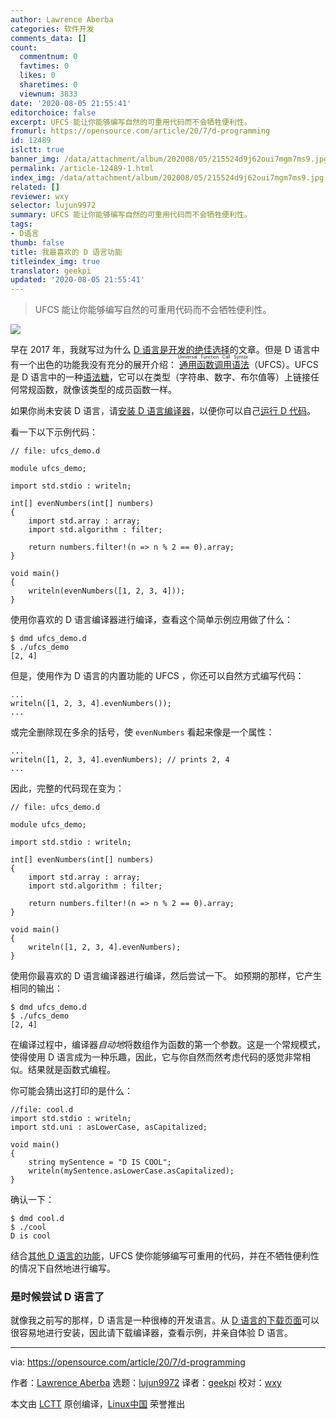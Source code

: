 ```yaml
---
author: Lawrence Aberba
categories: 软件开发
comments_data: []
count:
  commentnum: 0
  favtimes: 0
  likes: 0
  sharetimes: 0
  viewnum: 3833
date: '2020-08-05 21:55:41'
editorchoice: false
excerpt: UFCS 能让你能够编写自然的可重用代码而不会牺牲便利性。
fromurl: https://opensource.com/article/20/7/d-programming
id: 12489
islctt: true
banner_img: /data/attachment/album/202008/05/215524d9j62oui7mgm7ms9.jpg
permalink: /article-12489-1.html
index_img: /data/attachment/album/202008/05/215524d9j62oui7mgm7ms9.jpg.thumb.jpg
related: []
reviewer: wxy
selector: lujun9972
summary: UFCS 能让你能够编写自然的可重用代码而不会牺牲便利性。
tags:
- D语言
thumb: false
title: 我最喜欢的 D 语言功能
titleindex_img: true
translator: geekpi
updated: '2020-08-05 21:55:41'
---
```



> 
> UFCS 能让你能够编写自然的可重用代码而不会牺牲便利性。
> 
> 
> 


![](/data/attachment/album/202008/05/215524d9j62oui7mgm7ms9.jpg)


早在 2017 年，我就写过为什么 [D 语言是开发的绝佳选择](https://opensource.com/article/17/5/d-open-source-software-development)的文章。但是 D 语言中有一个出色的功能我没有充分的展开介绍：<ruby> <a href="http://ddili.org/ders/d.en/ufcs.html">  通用函数调用语法 </a> <rt>  Universal Function Call Syntax </rt></ruby>（UFCS）。UFCS 是 D 语言中的一种[语法糖](https://en.wikipedia.org/wiki/Syntactic_sugar)，它可以在类型（字符串、数字、布尔值等）上链接任何常规函数，就像该类型的成员函数一样。


如果你尚未安装 D 语言，请[安装 D 语言编译器](https://tour.dlang.org/tour/en/welcome/install-d-locally)，以便你可以自己[运行 D 代码](https://tour.dlang.org/tour/en/welcome/run-d-program-locally)。


看一下以下示例代码：



```
// file: ufcs_demo.d

module ufcs_demo;

import std.stdio : writeln;

int[] evenNumbers(int[] numbers)
{
    import std.array : array;
    import std.algorithm : filter;

    return numbers.filter!(n => n % 2 == 0).array;
}

void main()
{
    writeln(evenNumbers([1, 2, 3, 4]));
}

```

使用你喜欢的 D 语言编译器进行编译，查看这个简单示例应用做了什么：



```
$ dmd ufcs_demo.d
$ ./ufcs_demo
[2, 4]

```

但是，使用作为 D 语言的内置功能的 UFCS ，你还可以自然方式编写代码：



```
...
writeln([1, 2, 3, 4].evenNumbers());
...

```

或完全删除现在多余的括号，使 `evenNumbers` 看起来像是一个属性：



```
...
writeln([1, 2, 3, 4].evenNumbers); // prints 2, 4
...

```

因此，完整的代码现在变为：



```
// file: ufcs_demo.d

module ufcs_demo;

import std.stdio : writeln;

int[] evenNumbers(int[] numbers)
{
    import std.array : array;
    import std.algorithm : filter;

    return numbers.filter!(n => n % 2 == 0).array;
}

void main()
{
    writeln([1, 2, 3, 4].evenNumbers);
}

```

使用你最喜欢的 D 语言编译器进行编译，然后尝试一下。 如预期的那样，它产生相同的输出：



```
$ dmd ufcs_demo.d
$ ./ufcs_demo
[2, 4]

```

在编译过程中，编译器*自动地*将数组作为函数的第一个参数。这是一个常规模式，使得使用 D 语言成为一种乐趣，因此，它与你自然而然考虑代码的感觉非常相似。结果就是函数式编程。


你可能会猜出这打印的是什么：



```
//file: cool.d
import std.stdio : writeln;
import std.uni : asLowerCase, asCapitalized;

void main()
{
    string mySentence = "D IS COOL";
    writeln(mySentence.asLowerCase.asCapitalized);
}

```

确认一下：



```
$ dmd cool.d
$ ./cool
D is cool

```

结合[其他 D 语言的功能](https://dlang.org/comparison.html)，UFCS 使你能够编写可重用的代码，并在不牺牲便利性的情况下自然地进行编写。


### 是时候尝试 D 语言了


就像我之前写的那样，D 语言是一种很棒的开发语言。从 [D 语言的下载页面](https://dlang.org/download.html)可以很容易地进行安装，因此请下载编译器，查看示例，并亲自体验 D 语言。




---


via: <https://opensource.com/article/20/7/d-programming>


作者：[Lawrence Aberba](https://opensource.com/users/aberba) 选题：[lujun9972](https://github.com/lujun9972) 译者：[geekpi](https://github.com/geekpi) 校对：[wxy](https://github.com/wxy)


本文由 [LCTT](https://github.com/LCTT/TranslateProject) 原创编译，[Linux中国](https://linux.cn/) 荣誉推出